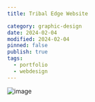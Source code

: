 ```yaml
---
title: Tribal Edge Website

category: graphic-design
date: 2024-02-04
modified: 2024-02-04
pinned: false
publish: true
tags:
  - portfolio
  - webdesign
---
```


![image](/assets/tribal-edge-website-design.jpg)
